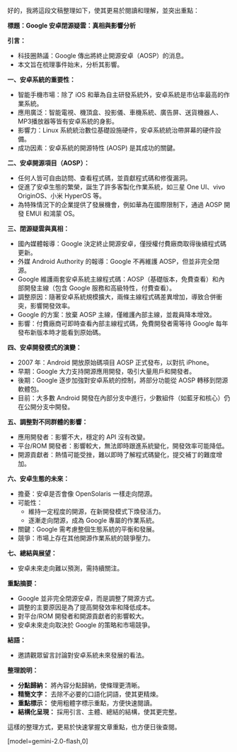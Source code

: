 好的，我將這段文稿整理如下，使其更易於閱讀和理解，並突出重點：

**標題：Google 安卓閉源疑雲：真相與影響分析**

**引言：**

*   科技圈熱議：Google 傳出將終止開源安卓（AOSP）的消息。
*   本文旨在梳理事件始末，分析其影響。

**一、安卓系統的重要性：**

*   智能手機市場：除了 iOS 和華為自主研發系統外，安卓系統是市佔率最高的作業系統。
*   應用廣泛：智能電視、機頂盒、投影儀、車機系統、廣告屏、送貨機器人、MP3播放器等皆有安卓系統的身影。
*   影響力：Linux 系統統治數位基礎設施硬件，安卓系統統治帶屏幕的硬件設備。
*   成功因素：安卓系統的開源特性 (AOSP) 是其成功的關鍵。

**二、安卓開源項目（AOSP）：**

*   任何人皆可自由訪問、查看程式碼，並貢獻程式碼和修復漏洞。
*   促進了安卓生態的繁榮，誕生了許多客製化作業系統，如三星 One UI、vivo OriginOS、小米 HyperOS 等。
*   為特殊情況下的企業提供了發展機會，例如華為在國際限制下，通過 AOSP 開發 EMUI 和鴻蒙 OS。

**三、閉源疑雲與真相：**

*   國內媒體報導：Google 決定終止開源安卓，僅授權付費廠商取得後續程式碼更新。
*   外媒 Android Authority 的報導：Google 不再維護 AOSP，但並非完全閉源。
*   Google 維護兩套安卓系統主線程式碼：AOSP（基礎版本，免費查看）和內部開發主線（包含 Google 服務和高級特性，付費查看）。
*   調整原因：隨著安卓系統規模擴大，兩條主線程式碼差異增加，導致合併衝突，影響開發效率。
*   Google 的方案：放棄 AOSP 主線，僅維護內部主線，並裁員降本增效。
*   影響：付費廠商可即時查看內部主線程式碼，免費開發者需等待 Google 每年發布新版本時才能看到原始碼。

**四、安卓開發模式的演變：**

*   2007 年：Android 開放原始碼項目 AOSP 正式發布，以對抗 iPhone。
*   早期：Google 大力支持開源應用開發，吸引大量用戶和開發者。
*   後期：Google 逐步加強對安卓系統的控制，將部分功能從 AOSP 轉移到閉源軟體包。
*   目前：大多數 Android 開發在內部分支中進行，少數組件（如藍牙和核心）仍在公開分支中開發。

**五、調整對不同群體的影響：**

*   應用開發者：影響不大，穩定的 API 沒有改變。
*   平台/ROM 開發者：影響較大，無法即時跟進系統變化，開發效率可能降低。
*   開源貢獻者：熱情可能受挫，難以即時了解程式碼變化，提交補丁的難度增加。

**六、安卓生態的未來：**

*   擔憂：安卓是否會像 OpenSolaris 一樣走向閉源。
*   可能性：
    *   維持一定程度的開源，在新開發模式下煥發活力。
    *   逐漸走向閉源，成為 Google 專屬的作業系統。
*   關鍵：Google 需考慮整個生態系統的平衡和發展。
*   競爭：市場上存在其他開源作業系統的競爭壓力。

**七、總結與展望：**

*   安卓未來走向難以預測，需持續關注。

**重點摘要：**

*   Google 並非完全閉源安卓，而是調整了開源方式。
*   調整的主要原因是為了提高開發效率和降低成本。
*   對平台/ROM 開發者和開源貢獻者的影響較大。
*   安卓未來走向取決於 Google 的策略和市場競爭。

**結語：**

*   邀請觀眾留言討論對安卓系統未來發展的看法。

**整理說明：**

*   **分點歸納：** 將內容分點歸納，使條理更清晰。
*   **精簡文字：** 去除不必要的口語化詞語，使其更精煉。
*   **重點標示：** 使用粗體字標示重點，方便快速閱讀。
*   **結構化呈現：** 採用引言、主體、總結的結構，使其更完整。

這樣的整理方式，更易於快速掌握文章重點，也方便日後查閱。

[model=gemini-2.0-flash,0]
